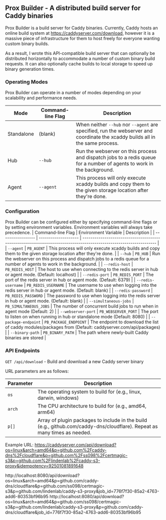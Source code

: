## Prox Builder - A distributed build server for Caddy binaries

Prox Builder is a build server for Caddy binaries. Currently, Caddy hosts an online build system at https://caddyserver.com/download, however it is a massive piece of infrastructure for them to host freely for everyone wanting custom binary builds.

As a result, I wrote this API-compatible build server that can optionally be distributed horizontally to accommodate a number of custom binary build requests. It can also optionally cache builds to local storage to speed up binary generation times.

### Operating Modes

Prox Builder can operate in a number of modes depending on your scalability and performance needs.

| Mode       | Command-line Flag | Description                                                                                                                   |
| ---------- | ----------------- | ----------------------------------------------------------------------------------------------------------------------------- |
| Standalone | (blank)           | When neither `--hub` nor `--agent` are specified, run the webserver and coordinate the xcaddy builds all in the same process. |
| Hub        | `--hub`           | Run the webserver on this process and dispatch jobs to a redis queue for a number of agents to work in the background.        |
| Agent      | `--agent`         | This process will only execute xcaddy builds and copy them to the given storage location after they're done.                  |

### Configuration

Prox Builder can be configured either by specifying command-line flags or by setting environment variables. Environment variables will always take precedence.
| Command-line Flag | Environment Variable | Description |
| ----------------- | -------------------- | ------------------------------------------------------------------------------------------------------------------- |
| `--agent` | `PB_AGENT` | This process will only execute xcaddy builds and copy them to the given storage location after they're done. |
| `--hub` | `PB_HUB` | Run the webserver on this process and dispatch jobs to a redis queue for a number of agents to work in the background. |
| `--redis-host` | `PB_REDIS_HOST` | The host to use when connecting to the redis server in hub or agent mode. (Default: localhost) |
| `--redis-port` | `PB_REDIS_PORT` | The port of the redis server in hub or agent mode. (Default: 6379) |
| `--redis-username` | `PB_REDIS_USERNAME` | The username to use when logging into the redis server in hub or agent mode. (Default: blank) |
| `--redis-password` | `PB_REDIS_PASSWORD` | The password to use when logging into the redis server in hub or agent mode. (Default: blank) |
| `--simultaneous-jobs` | `PB_SIMULTANEOUS_JOBS` | The number of concurrent build jobs to run when in agent mode (Default: 2) |
| `--webserver-port` | `PB_WEBSERVER_PORT` | The port to listen on when running in hub or standalone mode (Default: 8080) |
| `--package-endpoint` | `PB_PACKAGE_ENDPOINT` | The endpoint to download the list of caddy modules/packages from (Default: caddyserver.com/api/packages) |
| `--binary-path` | `PB_BINARY_PATH` | The path where newly-built Caddy binaries are stored |

### API Endpoints

`GET /api/download` - Build and download a new Caddy server binary

URL parameters are as follows:

| Parameter | Description                                                                                                               |
| --------- | ------------------------------------------------------------------------------------------------------------------------- |
| `os`      | The operating system to build for (e.g., linux, darwin, windows)                                                          |
| `arch`    | The CPU architecture to build for (e.g., amd64, arm64)                                                                    |
| `p[]`     | Array of plugin packages to include in the build (e.g., github.com/caddy-dns/cloudflare). Repeat as many times as needed. |

Example URL:
https://caddyserver.com/api/download?os=linux&arch=amd64&p=github.com%2Fcaddy-dns%2Fcloudflare&p=github.com%2Fss098%2Fcertmagic-s3&p=github.com%2Flindenlab%2Fcaddy-s3-proxy&idempotency=92501081891648

http://localhost:8080/api/download?os=linux&arch=amd64&p=github.com/caddy-dns/cloudflare&p=github.com/ss098/certmagic-s3&p=github.com/lindenlab/caddy-s3-proxy&job_id=776f7f30-85a2-4763-add6-80353bf96b95
http://localhost:8080/api/download?os=linux&arch=amd64&p=github.com/ss098/certmagic-s3&p=github.com/lindenlab/caddy-s3-proxy&p=github.com/caddy-dns/cloudflare&job_id=776f7f30-85a2-4763-add6-80353bf96b95
